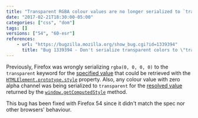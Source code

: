 ```yaml
---
title: "Transparent RGBA colour values are no longer serialized to `transparent` keyword"
date: "2017-02-21T18:30:00-05:00"
categories: ["css", "dom"]
tags: []
versions: ["54", "60-esr"]
references:
    - url: "https://bugzilla.mozilla.org/show_bug.cgi?id=1339394"
      title: "Bug 1339394 - Don't serialize transparent colors to \"transparent\" keyword in various cases"
---
```

Previously, Firefox was wrongly serializing `rgba(0, 0, 0, 0)` to the `transparent` keyword for the [specified value](https://developer.mozilla.org/docs/Web/CSS/specified_value) that could be retrieved with the [`HTMLElement.prototype.style`](https://developer.mozilla.org/docs/Web/API/HTMLElement/style) property. Also, any colour value with zero alpha channel was being serialized to `transparent` for the [resolved value](https://developer.mozilla.org/docs/Web/CSS/resolved_value) returned by the [`window.getComputedStyle`](https://developer.mozilla.org/docs/Web/API/Window/getComputedStyle) method.

This bug has been fixed with Firefox 54 since it didn't match the spec nor other browsers' behaviour.
